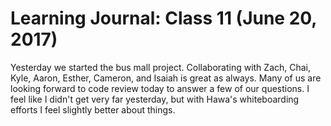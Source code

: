 # Learning Journal: Class 11 (June 20, 2017)

Yesterday we started the bus mall project. Collaborating with Zach, Chai, Kyle, Aaron, Esther, Cameron, and Isaiah is great as always. Many of us are looking forward to code review today to answer a few of our questions. I feel like I didn't get very far yesterday, but with Hawa's whiteboarding efforts I feel slightly better about things. 
